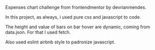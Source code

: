 Expenses chart challenge from frontendmentor by devrianmendes.

In this project, as always, i used pure css and javascript to code.

The height and value of bars on bar hover are dynamic, coming from data.json. For that I used fetch.

Also used eslint airbnb style to padronize javascript.